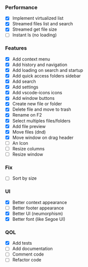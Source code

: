 ### Performance
- [x] Implement virtualized list
- [x] Streamed files list and search
- [x] Streamed get file size
- [ ] Instant ls (no loading)

### Features
- [x] Add context menu
- [x] Add history and navigation
- [x] Add loading on search and startup
- [x] Add quick access folders sidebar
- [x] Add search
- [x] Add settings
- [x] Add vscode-icons icons
- [x] Add window buttons
- [x] Create new file or folder
- [x] Delete file and move to trash
- [x] Rename on F2
- [x] Select multiples files/folders
- [x] Add file preview
- [x] Move files (dnd)
- [x] Move window on drag header
- [ ] An Icon
- [ ] Resize columns
- [ ] Resize window

### Fix
- [ ] Sort by size

### UI
- [x] Better context appearance
- [ ] Better footer appearance
- [x] Better UI (neumorphism)
- [x] Better font (like Segoe UI)

### QOL
- [x] Add tests
- [ ] Add documentation
- [ ] Comment code
- [ ] Refactor code
